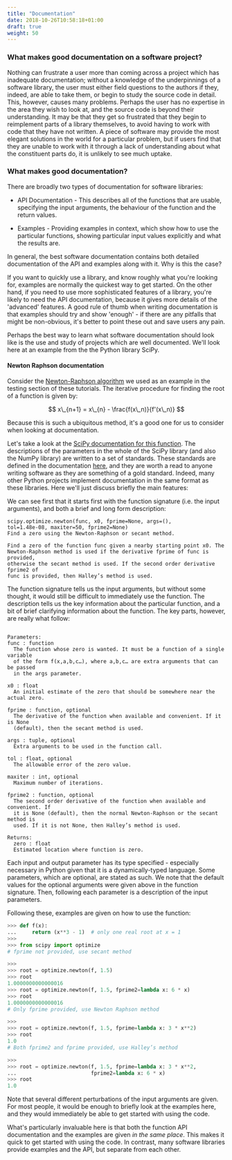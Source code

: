 ```yaml
---
title: "Documentation"
date: 2018-10-26T10:58:18+01:00
draft: true
weight: 50
---
```


### What makes good documentation on a software project?

Nothing can frustrate a user more than coming across a project which has inadequate documentation; without a knowledge of the underpinnings of a software library, the user must either field questions to the authors if they, indeed, are able to take them, or begin to study the source code in detail. This, however, causes many problems. Perhaps the user has no expertise in the area they wish to look at, and the source code is beyond their understanding. It may be that they get so frustrated that they begin to reimplement parts of a library themselves, to avoid having to work with code that they have not written. A piece of software may provide the most elegant solutions in the world for a particular problem, but if users find that they are unable to work with it through a lack of understanding about what the constituent parts do, it is unlikely to see much uptake.

### What makes good documentation?

There are broadly two types of documentation for software libraries:

* API Documentation - This describes all of the functions that are usable, specifying the input arguments, the behaviour of the function and the return values.

* Examples - Providing examples in context, which show how to use the particular functions, showing particular input values explicitly and what the results are.

In general, the best software documentation contains both detailed documentation of the API and examples along with it. Why is this the case?

If you want to quickly use a library, and know roughly what you're looking for, examples are normally the quickest way to get started. On the other hand, if you need to use more sophisticated features of a library, you're likely to need the API documentation, because it gives more details of the 'advanced' features. A good rule of thumb when writing documentation is that examples should try and show 'enough' - if there are any pitfalls that might be non-obvious, it's better to point these out and save users any pain.

Perhaps the best way to learn what software documentation should look like is the use and study of projects which are well documented. We'll look here at an example from the the Python library SciPy.

#### Newton Raphson documentation

Consider the [Newton-Raphson algorithm](../testing/complex-tests/) we used as an example in the testing section of these tutorials. The iterative procedure for finding the root of a function is given by:

$$
x\_{n+1} = x\_{n} - \frac{f(x\_n)}{f'(x\_n)}
$$

Because this is such a ubiquitous method, it's a good one for us to consider when looking at documentation.

Let's take a look at the [SciPy documentation for this function](https://docs.scipy.org/doc/scipy/reference/generated/scipy.optimize.newton.html). The descriptions of the parameters in the whole of the SciPy library (and also the NumPy library) are written to a set of standards. These standards are defined in the documentation [here](https://www.numpy.org/devdocs/docs/howto_document.html#docstring-standard), and they are worth a read to anyone writing software as they are something of a gold standard. Indeed, many other Python projects implement documentation in the same format as these libraries. Here we'll just discuss briefly the main features:

We can see first that it starts first with the function signature (i.e. the input arguments), and both a brief and long form description:

```
scipy.optimize.newton(func, x0, fprime=None, args=(),
tol=1.48e-08, maxiter=50, fprime2=None)
Find a zero using the Newton-Raphson or secant method.

Find a zero of the function func given a nearby starting point x0. The
Newton-Raphson method is used if the derivative fprime of func is provided,
otherwise the secant method is used. If the second order derivative fprime2 of
func is provided, then Halley’s method is used.
```

The function signature tells us the input arguments, but without some thought, it would still be difficult to immediately use the function. The description tells us the key information about the particular function, and a bit of brief clarifying information about the function. The key parts, however, are really what follow:
```

Parameters:
func : function
  The function whose zero is wanted. It must be a function of a single variable
  of the form f(x,a,b,c…), where a,b,c… are extra arguments that can be passed
  in the args parameter.

x0 : float
  An initial estimate of the zero that should be somewhere near the actual zero.

fprime : function, optional
  The derivative of the function when available and convenient. If it is None
  (default), then the secant method is used.

args : tuple, optional
  Extra arguments to be used in the function call.

tol : float, optional
  The allowable error of the zero value.

maxiter : int, optional
  Maximum number of iterations.

fprime2 : function, optional
  The second order derivative of the function when available and convenient. If
  it is None (default), then the normal Newton-Raphson or the secant method is
  used. If it is not None, then Halley’s method is used.

Returns:
  zero : float
  Estimated location where function is zero.
```

Each input and output parameter has its type specified - especially necessary in Python given that it is a dynamically-typed language. Some parameters, which are optional, are stated as such. We note that the default values for the optional arguments were given above in the function signature. Then, following each parameter is a description of the input parameters.

Following these, examples are given on how to use the function:
```python
>>> def f(x):
...     return (x**3 - 1)  # only one real root at x = 1
>>>
>>> from scipy import optimize
# fprime not provided, use secant method

>>>
>>> root = optimize.newton(f, 1.5)
>>> root
1.0000000000000016
>>> root = optimize.newton(f, 1.5, fprime2=lambda x: 6 * x)
>>> root
1.0000000000000016
# Only fprime provided, use Newton Raphson method

>>>
>>> root = optimize.newton(f, 1.5, fprime=lambda x: 3 * x**2)
>>> root
1.0
# Both fprime2 and fprime provided, use Halley’s method

>>>
>>> root = optimize.newton(f, 1.5, fprime=lambda x: 3 * x**2,
...                        fprime2=lambda x: 6 * x)
>>> root
1.0
```

Note that several different perturbations of the input arguments are given. For most people, it would be enough to briefly look at the examples here, and they would immediately be able to get started with using the code.

What's particularly invaluable here is that both the function API documentation and the examples are given *in the same place*. This makes it quick to get started with using the code. In contrast, many software libraries provide examples and the API, but separate from each other.
